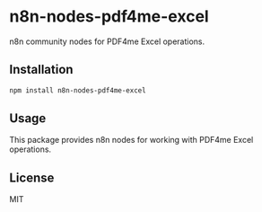 # n8n-nodes-pdf4me-excel

n8n community nodes for PDF4me Excel operations.

## Installation

```bash
npm install n8n-nodes-pdf4me-excel
```

## Usage

This package provides n8n nodes for working with PDF4me Excel operations.

## License

MIT

